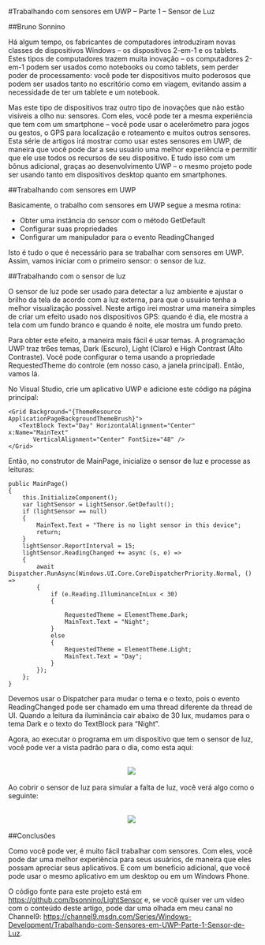  #Trabalhando com sensores em UWP – Parte 1 – Sensor de Luz

##Bruno Sonnino

Há algum tempo, os fabricantes de computadores introduziram novas classes de dispositivos Windows – os dispositivos 2-em-1 e os tablets. Estes tipos de computadores trazem muita inovação – os computadores 2-em-1 podem ser usados como notebooks ou como tablets, sem perder poder de processamento: você pode ter dispositivos muito poderosos que podem ser usados tanto no escritório como em viagem, evitando assim a necessidade de ter um tablete e um notebook.

Mas este tipo de dispositivos traz outro tipo de inovações que não estão visíveis a olho nu: sensores. Com eles, você pode ter a mesma experiência que tem com um smartphone – você pode usar o acelerômetro para jogos ou gestos, o GPS para localização e roteamento e muitos outros sensores. Esta série de artigos irá mostrar como usar estes sensores em UWP, de maneira que você pode dar a seu usuário uma melhor experiência e permitir que ele use todos os recursos de seu dispositivo. E tudo isso com um bônus adicional, graças ao desenvolvimento UWP – o mesmo projeto pode ser usando tanto em dispositivos desktop quanto em smartphones.

##Trabalhando com sensores em UWP

Basicamente, o trabalho com sensores em UWP segue a mesma rotina:

* Obter uma instância do sensor com o método GetDefault
* Configurar suas propriedades
* Configurar um manipulador para o evento ReadingChanged

Isto é tudo o que é necessário para se trabalhar com sensores em UWP. Assim, vamos iniciar com o primeiro sensor: o sensor de luz.

##Trabalhando com o sensor de luz

O sensor de luz pode ser usado para detectar a luz ambiente e ajustar o brilho da tela de acordo com a luz externa, para que o usuário tenha a melhor visualização possível. Neste artigo irei mostrar uma maneira simples de criar um efeito usado nos dispositivos GPS: quando é dia, ele mostra a tela com um fundo branco e quando é noite, ele mostra um fundo preto.

Para obter este efeito, a maneira mais fácil é usar temas. A programação UWP traz tr6es temas, Dark (Escuro), Light (Claro) e High Contrast (Alto Contraste). Você pode configurar o tema usando a propriedade RequestedTheme do controle (em nosso caso, a janela principal). Então, vamos lá.

No Visual Studio, crie um aplicativo UWP e adicione este código na página principal:

    <Grid Background="{ThemeResource ApplicationPageBackgroundThemeBrush}">
       <TextBlock Text="Day" HorizontalAlignment="Center" x:Name="MainText"
           VerticalAlignment="Center" FontSize="48" />
    </Grid>
    
Então, no construtor de MainPage, inicialize o sensor de luz e processe as leituras:

    public MainPage()
    {
        this.InitializeComponent();
        var lightSensor = LightSensor.GetDefault();
        if (lightSensor == null)
        {
            MainText.Text = "There is no light sensor in this device";
            return;
        }
        lightSensor.ReportInterval = 15;
        lightSensor.ReadingChanged += async (s, e) =>
        {
            await Dispatcher.RunAsync(Windows.UI.Core.CoreDispatcherPriority.Normal, () =>
            {
                if (e.Reading.IlluminanceInLux < 30)
                {

                    RequestedTheme = ElementTheme.Dark;
                    MainText.Text = "Night";
                }
                else
                {
                    RequestedTheme = ElementTheme.Light;
                    MainText.Text = "Day";
                }
            });
        };
    }
    
Devemos usar o Dispatcher para mudar o tema e o texto, pois o evento ReadingChanged pode ser chamado em uma thread diferente da thread de UI. Quando a leitura da iluminância cair abaixo de 30 lux, mudamos para o tema Dark e o texto do TextBlock para “Night”. 

Agora, ao executar o programa em um dispositivo que tem o sensor de luz, você pode ver a vista padrão para o dia, como esta aqui:

<p align = "center">
  <br>
  <img src="http://lab27.blob.core.windows.net/wordpress/2017/02/Sensores_1.jpg"/>
  <br>
</p>

Ao cobrir o sensor de luz para simular a falta de luz, você verá algo como o seguinte:

<p align = "center">
  <br>
  <img src="http://lab27.blob.core.windows.net/wordpress/2017/02/Sensores_2.jpg"/>
  <br>
</p>

##Conclusões

Como você pode ver, é muito fácil trabalhar com sensores. Com eles, você pode dar uma melhor experiência para seus usuários, de maneira que eles possam apreciar seus aplicativos. E com um benefício adicional, que você pode usar o mesmo aplicativo em um desktop ou em um Windows Phone.

O código fonte para este projeto está em https://github.com/bsonnino/LightSensor e, se você quiser ver um vídeo com o conteúdo deste artigo, pode dar uma olhada em meu canal no Channel9: https://channel9.msdn.com/Series/Windows-Development/Trabalhando-com-Sensores-em-UWP-Parte-1-Sensor-de-Luz.




